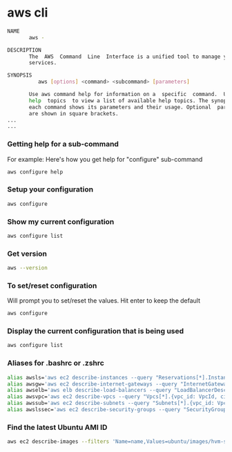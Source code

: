 # aws cli
```bash
NAME
       aws -

DESCRIPTION
       The  AWS  Command  Line  Interface is a unified tool to manage your AWS
       services.

SYNOPSIS
          aws [options] <command> <subcommand> [parameters]

       Use aws command help for information on a  specific  command.  Use  aws
       help  topics  to view a list of available help topics. The synopsis for
       each command shows its parameters and their usage. Optional  parameters
       are shown in square brackets.
...
...
```

### Getting help for a sub-command
For example: Here's how you get help for "configure" sub-command

```bash
aws configure help
```

### Setup your configuration

```bash
aws configure
```

### Show my current configuration

```bash
aws configure list
```

### Get version
```bash
aws --version
```

### To set/reset configuration
Will prompt you to set/reset the values. Hit enter to keep the default

```bash
aws configure
```

### Display the current configuration that is being used

```bash
aws configure list
```

### Aliases for .bashrc or .zshrc

```bash
alias awsls='aws ec2 describe-instances --query "Reservations[*].Instances[*].{instance_name: Tags[?Key=='Name'] | [0].Value, instance_id: InstanceId, type: InstanceType, ip_address_private: PrivateIpAddress, ip_address_public: PublicIpAddress, instance_state: State.Name, vpc_id: VpcId, subnet_id: SubnetId, availability_zone: Placement.AvailabilityZone, image_id: ImageId, ebs_volume_id: BlockDeviceMappings[0].Ebs.VolumeId}" --output table'
alias awsgw='aws ec2 describe-internet-gateways --query "InternetGateways[*].{internet_gateway_id: InternetGatewayId, vpc_id: Attachments[0].VpcId, state: Attachments[0].State}" --output table'
alias awselb='aws elb describe-load-balancers --query "LoadBalancerDescriptions[*].{elb_name: LoadBalancerName, availability_zone: AvailabilityZones[0], subnet_id: Subnets[0], vpc_id: VPCId, instance_id: Instances[*].InstanceId}" --output table'
alias awsvpc='aws ec2 describe-vpcs --query "Vpcs[*].{vpc_id: VpcId, cidr_block: CidrBlock, state: State}" --output table'
alias awssub='aws ec2 describe-subnets --query "Subnets[*].{vpc_id: VpcId, subnet_id: SubnetId, availability_zone: AvailabilityZone, cidr_block: CidrBlock, public_network: MapPublicIpOnLaunch}" --output table'
alias awslssec='aws ec2 describe-security-groups --query "SecurityGroups[*].{vpc_id: VpcId, group_id: GroupId, group_name: GroupName, group_description: Description}" --output table'
```

### Find the latest Ubuntu AMI ID

```bash
aws ec2 describe-images --filters 'Name=name,Values=ubuntu/images/hvm-ssd/ubuntu-*-amd64*' --query 'Images[*].[ImageId,CreationDate,Description]' --output text | sort -k2 -r | head -n5
```
